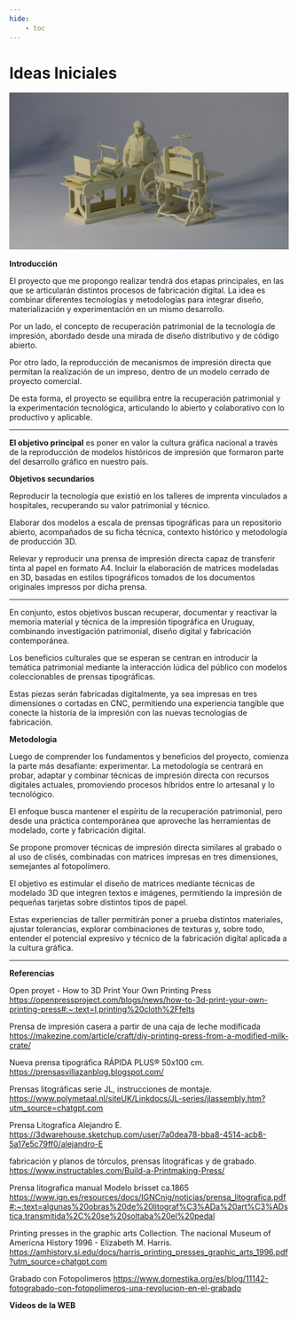```yaml
---
hide:
    - toc
---
```


# Ideas Iniciales

![](../images/proy-a.jpg)

**Introducción**

El proyecto que me propongo realizar tendrá dos etapas principales, en las que se articularán distintos procesos de fabricación digital. La idea es combinar diferentes tecnologías y metodologías para integrar diseño, materialización y experimentación en un mismo desarrollo.

Por un lado, el concepto de recuperación patrimonial de la tecnología de impresión, abordado desde una mirada de diseño distributivo y de código abierto.

Por otro lado, la reproducción de mecanismos de impresión directa que permitan la realización de un impreso, dentro de un modelo cerrado de proyecto comercial.

De esta forma, el proyecto se equilibra entre la recuperación patrimonial y la experimentación tecnológica, articulando lo abierto y colaborativo con lo productivo y aplicable.


---

**El objetivo principal** es poner en valor la cultura gráfica nacional a través de la reproducción de modelos históricos de impresión que formaron parte del desarrollo gráfico en nuestro país.

**Objetivos secundarios**

Reproducir la tecnología que existió en los talleres de imprenta vinculados a hospitales, recuperando su valor patrimonial y técnico.

Elaborar dos modelos a escala de prensas tipográficas para un repositorio abierto, acompañados de su ficha técnica, contexto histórico y metodología de producción 3D.

Relevar y reproducir una prensa de impresión directa capaz de transferir tinta al papel en formato A4.
Incluir la elaboración de matrices modeladas en 3D, basadas en estilos tipográficos tomados de los documentos originales impresos por dicha prensa.

---

En conjunto, estos objetivos buscan recuperar, documentar y reactivar la memoria material y técnica de la impresión tipográfica en Uruguay, combinando investigación patrimonial, diseño digital y fabricación contemporánea.

Los beneficios culturales que se esperan se centran en introducir la temática patrimonial mediante la interacción lúdica del público con modelos coleccionables de prensas tipográficas.

Estas piezas serán fabricadas digitalmente, ya sea impresas en tres dimensiones o cortadas en CNC, permitiendo una experiencia tangible que conecte la historia de la impresión con las nuevas tecnologías de fabricación.

**Metodologia**

Luego de comprender los fundamentos y beneficios del proyecto, comienza la parte más desafiante: experimentar.
La metodología se centrará en probar, adaptar y combinar técnicas de impresión directa con recursos digitales actuales, promoviendo procesos híbridos entre lo artesanal y lo tecnológico.

El enfoque busca mantener el espíritu de la recuperación patrimonial, pero desde una práctica contemporánea que aproveche las herramientas de modelado, corte y fabricación digital.

Se propone promover técnicas de impresión directa similares al grabado o al uso de clisés, combinadas con matrices impresas en tres dimensiones, semejantes al fotopolímero.

El objetivo es estimular el diseño de matrices mediante técnicas de modelado 3D que integren textos e imágenes, permitiendo la impresión de pequeñas tarjetas sobre distintos tipos de papel.

Estas experiencias de taller permitirán poner a prueba distintos materiales, ajustar tolerancias, explorar combinaciones de texturas y, sobre todo, entender el potencial expresivo y técnico de la fabricación digital aplicada a la cultura gráfica.

---

**Referencias**

Open proyet - How to 3D Print Your Own Printing Press
https://openpressproject.com/blogs/news/how-to-3d-print-your-own-printing-press#:~:text=I,printing%20cloth%2Ffelts


Prensa de impresión casera a partir de una caja de leche modificada
https://makezine.com/article/craft/diy-printing-press-from-a-modified-milk-crate/

Nueva prensa tipográfica RÁPIDA PLUS® 50x100 cm.
https://prensasvillazanblog.blogspot.com/


Prensas litográficas serie JL, instrucciones de montaje.
https://www.polymetaal.nl/siteUK/Linkdocs/JL-series/jlassembly.htm?utm_source=chatgpt.com


Prensa Litografica Alejandro E.
https://3dwarehouse.sketchup.com/user/7a0dea78-bba8-4514-acb8-5a17e5c79ff0/alejandro-E

fabricación y planos de tórculos, prensas litográficas y de grabado.
https://www.instructables.com/Build-a-Printmaking-Press/

Prensa litografica manual Modelo brisset ca.1865
https://www.ign.es/resources/docs/IGNCnig/noticias/prensa_litografica.pdf#:~:text=algunas%20obras%20de%20litograf%C3%ADa%20art%C3%ADstica,transmitida%2C%20se%20soltaba%20el%20pedal


Printing presses in the graphic arts Collection. The nacional Museum of Americna History 1996 - Elizabeth M. Harris.
https://amhistory.si.edu/docs/harris_printing_presses_graphic_arts_1996.pdf?utm_source=chatgpt.com


Grabado con Fotopolimeros
https://www.domestika.org/es/blog/11142-fotograbado-con-fotopolimeros-una-revolucion-en-el-grabado

**Videos de la WEB**


